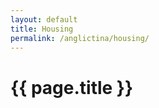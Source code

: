 ```yaml
---
layout: default
title: Housing
permalink: /anglictina/housing/
---
```


{{ page.title }}
===============
